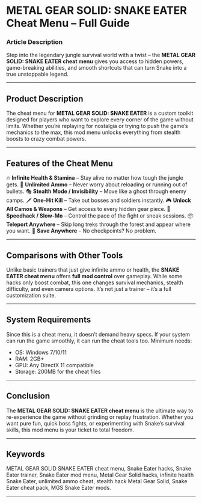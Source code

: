 # METAL GEAR SOLID: SNAKE EATER Cheat Menu – Full Guide

### Article Description

Step into the legendary jungle survival world with a twist – the **METAL GEAR SOLID: SNAKE EATER cheat menu** gives you access to hidden powers, game-breaking abilities, and smooth shortcuts that can turn Snake into a true unstoppable legend.

---

## Product Description

The cheat menu for **METAL GEAR SOLID: SNAKE EATER** is a custom toolkit designed for players who want to explore every corner of the game without limits. Whether you’re replaying for nostalgia or trying to push the game’s mechanics to the max, this mod menu unlocks everything from stealth boosts to crazy combat powers.

---

## Features of the Cheat Menu

🔥 **Infinite Health & Stamina** – Stay alive no matter how tough the jungle gets.
🔫 **Unlimited Ammo** – Never worry about reloading or running out of bullets.
🎭 **Stealth Mode / Invisibility** – Move like a ghost through enemy camps.
🗡 **One-Hit Kill** – Take out bosses and soldiers instantly.
🎮 **Unlock All Camos & Weapons** – Get access to every hidden gear piece.
🐍 **Speedhack / Slow-Mo** – Control the pace of the fight or sneak sessions.
📦 **Teleport Anywhere** – Skip long treks through the forest and appear where you want.
💾 **Save Anywhere** – No checkpoints? No problem.

---

## Comparisons with Other Tools

Unlike basic trainers that just give infinite ammo or health, the **SNAKE EATER cheat menu** offers **full mod control** over gameplay. While some hacks only boost combat, this one changes survival mechanics, stealth difficulty, and even camera options. It’s not just a trainer – it’s a full customization suite.

---

## System Requirements

Since this is a cheat menu, it doesn’t demand heavy specs. If your system can run the game smoothly, it can run the cheat tools too. Minimum needs:

* OS: Windows 7/10/11
* RAM: 2GB+
* GPU: Any DirectX 11 compatible
* Storage: 200MB for the cheat files


---

## Conclusion

The **METAL GEAR SOLID: SNAKE EATER cheat menu** is the ultimate way to re-experience the game without grinding or replay frustration. Whether you want pure fun, quick boss fights, or experimenting with Snake’s survival skills, this mod menu is your ticket to total freedom.

---

## Keywords

METAL GEAR SOLID SNAKE EATER cheat menu, Snake Eater hacks, Snake Eater trainer, Snake Eater mod menu, Metal Gear Solid hacks, infinite health Snake Eater, unlimited ammo cheat, stealth hack Metal Gear Solid, Snake Eater cheat pack, MGS Snake Eater mods.

---
